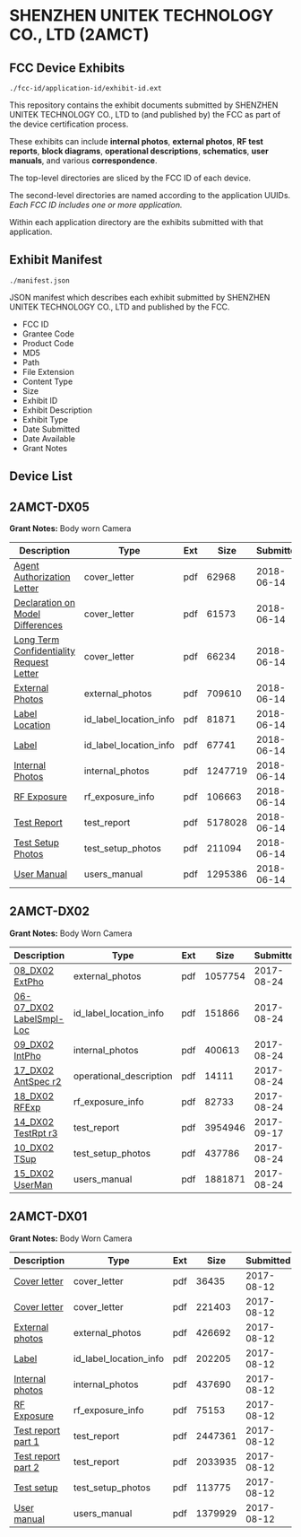 # SHENZHEN UNITEK TECHNOLOGY CO., LTD (2AMCT)
## FCC Device Exhibits

```
./fcc-id/application-id/exhibit-id.ext
```

This repository contains the exhibit documents submitted by SHENZHEN UNITEK TECHNOLOGY CO., LTD to (and published by) the FCC as part of the device certification process.

These exhibits can include **internal photos**, **external photos**, **RF test reports**, **block diagrams**, **operational descriptions**, **schematics**, **user manuals**, and various **correspondence**.

The top-level directories are sliced by the FCC ID of each device.

The second-level directories are named according to the application UUIDs. *Each FCC ID includes one or more application.*

Within each application directory are the exhibits submitted with that application. 

## Exhibit Manifest

```
./manifest.json
```

JSON manifest which describes each exhibit submitted by SHENZHEN UNITEK TECHNOLOGY CO., LTD and published by the FCC.

- FCC ID
- Grantee Code
- Product Code
- MD5
- Path
- File Extension
- Content Type
- Size
- Exhibit ID
- Exhibit Description
- Exhibit Type
- Date Submitted
- Date Available
- Grant Notes

## Device List
## 2AMCT-DX05
**Grant Notes:** Body worn Camera

| Description | Type | Ext | Size | Submitted | Available |
| ----------- | ---- | --- | ---- | --------- | --------- |
| [Agent Authorization Letter](2AMCT-DX05/76dc126ef8d3dd60fa3cd47cea0433a0/3888004.pdf) | cover_letter | pdf | 62968 | 2018-06-14 | 2018-06-14 |
| [Declaration on Model Differences](2AMCT-DX05/76dc126ef8d3dd60fa3cd47cea0433a0/3888007.pdf) | cover_letter | pdf | 61573 | 2018-06-14 | 2018-06-14 |
| [Long Term Confidentiality Request Letter](2AMCT-DX05/76dc126ef8d3dd60fa3cd47cea0433a0/3888012.pdf) | cover_letter | pdf | 66234 | 2018-06-14 | 2018-06-14 |
| [External Photos](2AMCT-DX05/76dc126ef8d3dd60fa3cd47cea0433a0/3888008.pdf) | external_photos | pdf | 709610 | 2018-06-14 | 2018-06-14 |
| [Label Location](2AMCT-DX05/76dc126ef8d3dd60fa3cd47cea0433a0/3888010.pdf) | id_label_location_info | pdf | 81871 | 2018-06-14 | 2018-06-14 |
| [Label](2AMCT-DX05/76dc126ef8d3dd60fa3cd47cea0433a0/3888011.pdf) | id_label_location_info | pdf | 67741 | 2018-06-14 | 2018-06-14 |
| [Internal Photos](2AMCT-DX05/76dc126ef8d3dd60fa3cd47cea0433a0/3888009.pdf) | internal_photos | pdf | 1247719 | 2018-06-14 | 2018-06-14 |
| [RF Exposure](2AMCT-DX05/76dc126ef8d3dd60fa3cd47cea0433a0/3888013.pdf) | rf_exposure_info | pdf | 106663 | 2018-06-14 | 2018-06-14 |
| [Test Report](2AMCT-DX05/76dc126ef8d3dd60fa3cd47cea0433a0/3888015.pdf) | test_report | pdf | 5178028 | 2018-06-14 | 2018-06-14 |
| [Test Setup Photos](2AMCT-DX05/76dc126ef8d3dd60fa3cd47cea0433a0/3888016.pdf) | test_setup_photos | pdf | 211094 | 2018-06-14 | 2018-06-14 |
| [User Manual](2AMCT-DX05/76dc126ef8d3dd60fa3cd47cea0433a0/3888017.pdf) | users_manual | pdf | 1295386 | 2018-06-14 | 2018-06-14 |
## 2AMCT-DX02
**Grant Notes:** Body Worn Camera

| Description | Type | Ext | Size | Submitted | Available |
| ----------- | ---- | --- | ---- | --------- | --------- |
| [08_DX02 ExtPho](2AMCT-DX02/b5a67bde9314579b29757b8442ce6b79/3525303.pdf) | external_photos | pdf | 1057754 | 2017-08-24 | 2017-08-24 |
| [06-07_DX02 LabelSmpl-Loc](2AMCT-DX02/b5a67bde9314579b29757b8442ce6b79/3525301.pdf) | id_label_location_info | pdf | 151866 | 2017-08-24 | 2017-08-24 |
| [09_DX02 IntPho](2AMCT-DX02/b5a67bde9314579b29757b8442ce6b79/3525304.pdf) | internal_photos | pdf | 400613 | 2017-08-24 | 2017-08-24 |
| [17_DX02 AntSpec r2](2AMCT-DX02/b5a67bde9314579b29757b8442ce6b79/3525314.pdf) | operational_description | pdf | 14111 | 2017-08-24 | 2017-08-24 |
| [18_DX02 RFExp](2AMCT-DX02/b5a67bde9314579b29757b8442ce6b79/3525315.pdf) | rf_exposure_info | pdf | 82733 | 2017-08-24 | 2017-08-24 |
| [14_DX02 TestRpt r3](2AMCT-DX02/b5a67bde9314579b29757b8442ce6b79/3564668.pdf) | test_report | pdf | 3954946 | 2017-09-17 | 2017-08-24 |
| [10_DX02 TSup](2AMCT-DX02/b5a67bde9314579b29757b8442ce6b79/3525305.pdf) | test_setup_photos | pdf | 437786 | 2017-08-24 | 2017-08-24 |
| [15_DX02 UserMan](2AMCT-DX02/b5a67bde9314579b29757b8442ce6b79/3525310.pdf) | users_manual | pdf | 1881871 | 2017-08-24 | 2017-08-24 |
## 2AMCT-DX01
**Grant Notes:** Body Worn Camera

| Description | Type | Ext | Size | Submitted | Available |
| ----------- | ---- | --- | ---- | --------- | --------- |
| [Cover letter](2AMCT-DX01/c48073c9988b4d85968302815438018c/3508915.pdf) | cover_letter | pdf | 36435 | 2017-08-12 | 2017-08-12 |
| [Cover letter](2AMCT-DX01/c48073c9988b4d85968302815438018c/3508916.pdf) | cover_letter | pdf | 221403 | 2017-08-12 | 2017-08-12 |
| [External photos](2AMCT-DX01/c48073c9988b4d85968302815438018c/3508917.pdf) | external_photos | pdf | 426692 | 2017-08-12 | 2017-08-12 |
| [Label](2AMCT-DX01/c48073c9988b4d85968302815438018c/3508918.pdf) | id_label_location_info | pdf | 202205 | 2017-08-12 | 2017-08-12 |
| [Internal photos](2AMCT-DX01/c48073c9988b4d85968302815438018c/3508919.pdf) | internal_photos | pdf | 437690 | 2017-08-12 | 2017-08-12 |
| [RF Exposure](2AMCT-DX01/c48073c9988b4d85968302815438018c/3508921.pdf) | rf_exposure_info | pdf | 75153 | 2017-08-12 | 2017-08-12 |
| [Test report part 1](2AMCT-DX01/c48073c9988b4d85968302815438018c/3508923.pdf) | test_report | pdf | 2447361 | 2017-08-12 | 2017-08-12 |
| [Test report part 2](2AMCT-DX01/c48073c9988b4d85968302815438018c/3508924.pdf) | test_report | pdf | 2033935 | 2017-08-12 | 2017-08-12 |
| [Test setup](2AMCT-DX01/c48073c9988b4d85968302815438018c/3508925.pdf) | test_setup_photos | pdf | 113775 | 2017-08-12 | 2017-08-12 |
| [User manual](2AMCT-DX01/c48073c9988b4d85968302815438018c/3508926.pdf) | users_manual | pdf | 1379929 | 2017-08-12 | 2017-08-12 |
